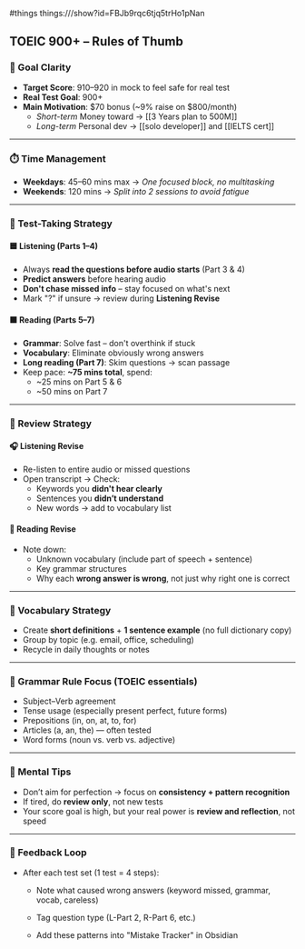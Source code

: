 #things things:///show?id=FBJb9rqc6tjq5trHo1pNan
## TOEIC 900+ – Rules of Thumb

### 🎯 Goal Clarity
- **Target Score**: 910–920 in mock to feel safe for real test
- **Real Test Goal**: 900+
- **Main Motivation**: $70 bonus (~9% raise on $800/month)
    - *Short-term* Money toward -> [[3 Years plan to 500M]]
    - *Long-term* Personal dev -> [[solo developer]] and [[IELTS cert]]
---
### ⏱️ Time Management
- **Weekdays**: 45–60 mins max → *One focused block, no multitasking*
- **Weekends**: 120 mins → *Split into 2 sessions to avoid fatigue*
---
### 🧪 Test-Taking Strategy
#### 🟦 Listening (Parts 1–4)
- Always **read the questions before audio starts** (Part 3 & 4)
- **Predict answers** before hearing audio
- **Don't chase missed info** – stay focused on what's next    
- Mark "?" if unsure → review during **Listening Revise**
#### 🟧 Reading (Parts 5–7)
- **Grammar**: Solve fast – don't overthink if stuck
- **Vocabulary**: Eliminate obviously wrong answers
- **Long reading (Part 7)**: Skim questions → scan passage
- Keep pace: **~75 mins total**, spend:
    - ~25 mins on Part 5 & 6
    - ~50 mins on Part 7
---
### 🔁 Review Strategy
#### 🎧 Listening Revise
- Re-listen to entire audio or missed questions
- Open transcript → Check:
    - Keywords you **didn't hear clearly**
    - Sentences you **didn’t understand**
    - New words → add to vocabulary list
#### 📖 Reading Revise
- Note down:
    - Unknown vocabulary (include part of speech + sentence)
    - Key grammar structures
    - Why each **wrong answer is wrong**, not just why right one is correct
---
### 📘 Vocabulary Strategy
- Create **short definitions** + **1 sentence example** (no full dictionary copy)
- Group by topic (e.g. email, office, scheduling)
- Recycle in daily thoughts or notes
---

### 🧱 Grammar Rule Focus (TOEIC essentials)
- Subject–Verb agreement
- Tense usage (especially present perfect, future forms)
- Prepositions (in, on, at, to, for)
- Articles (a, an, the) — often tested
- Word forms (noun vs. verb vs. adjective)
---
### 🧠 Mental Tips
- Don’t aim for perfection → focus on **consistency + pattern recognition**
- If tired, do **review only**, not new tests    
- Your score goal is high, but your real power is **review and reflection**, not speed
---

### 🔂 Feedback Loop
- After each test set (1 test = 4 steps):
    - Note what caused wrong answers (keyword missed, grammar, vocab, careless)
    - Tag question type (L-Part 2, R-Part 6, etc.)
        
    - Add these patterns into "Mistake Tracker" in Obsidian